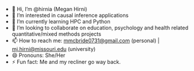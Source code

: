 - 👋 Hi, I’m @hirnia (Megan Hirni)
- 👀 I’m interested in causal inference applications
- 🌱 I’m currently learning HPC and Python
- 💞️ I’m looking to collaborate on education, psychology and health related quantitative/mixed methods projects
- 📫 How to reach me: mmcbride0731@gmail.com (personal) | mj.hirni@missouri.edu (university)
- 😄 Pronouns: She/Her
- ⚡ Fun fact: Me and my recliner go way back.

<!---
hirnia/hirnia is a ✨ special ✨ repository because its `README.md` (this file) appears on your GitHub profile.
You can click the Preview link to take a look at your changes.
--->
